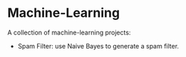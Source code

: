 Machine-Learning
================

A collection of machine-learning projects:

- Spam Filter:  use Naive Bayes to generate a spam filter.
